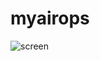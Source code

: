# myairops

![screen](https://user-images.githubusercontent.com/2881741/225249637-4eff238e-c047-4a69-bd77-60552c95f3f8.png)
